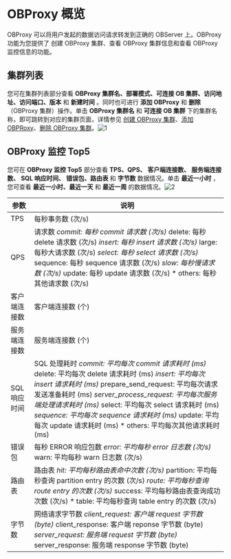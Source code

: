 # OBProxy 概览

OBProxy 可以将用户发起的数据访问请求转发到正确的 OBServer 上。OBProxy 功能为您提供了 创建 OBProxy 集群、查看 OBProxy 集群信息和查看 OBProxy 监控信息的功能。

## 集群列表

您可在集群列表部分查看 **OBProxy 集群名、部署模式、可连接 OB 集群、访问地址、访问端口、版本** 和 **新建时间** 。同时也可进行 **添加 OBProxy** 和 **删除** （OBProxy 集群）操作。单击 **OBProxy 集群名** 和 **可连接 OB 集群** 下的集群名称，即可跳转到对应的集群页面，详情参见 [创建 OBProxy 集群](8.obproxy-management/1.create-an-obproxy-cluster.md)、[添加 OBPRoxy](8.obproxy-management/6.add-obproxy.md)、[删除 OBProxy 集群](8.obproxy-management/11.delete-obproxy-cluster.md)。![1](https://help-static-aliyun-doc.aliyuncs.com/assets/img/zh-CN/5106260261/p265880.png)

## OBProxy 监控 Top5

您可在 **OBProxy 监控 Top5** 部分查看 **TPS、QPS、** **客户端连接数、** **服务端连接数、** **SQL 响应时间、** **错误包、路由表** 和 **字节数** 数据情况。单击 **最近一小时** ，您可查看 **最近一小时、最近一天** 和 **最近一周** 的数据情况。![2](https://help-static-aliyun-doc.aliyuncs.com/assets/img/zh-CN/5106260261/p265881.png)

|  **参数**  |                                                                                                                                                                                                                                                                                                                                           **说明**                                                                                                                                                                                                                                                                                                                                           |
|----------|--------------------------------------------------------------------------------------------------------------------------------------------------------------------------------------------------------------------------------------------------------------------------------------------------------------------------------------------------------------------------------------------------------------------------------------------------------------------------------------------------------------------------------------------------------------------------------------------------------------------------------------------------------------------------------------------|
| TPS      | 每秒事务数 (次/s)                                                                                                                                                                                                                                                                                                                                                                                                                                                                                                                                                                                                                                                                                |
| QPS      | 请求数 *commit: 每秒 commit 请求数 (次/s)* delete: 每秒 delete 请求数 (次/s)   *insert: 每秒 insert 请求数 (次/s)* large: 每秒大请求数 (次/s)   *select: 每秒 select 请求数 (次/s)* sequence: 每秒 sequence 请求数 (次/s)   *slow: 每秒慢请求数 (次/s)* update: 每秒 update 请求数 (次/s)   * others: 每秒其他请求数 (次/s)                                                                   |
| 客户端连接数   | 客户端连接数 (个)                                                                                                                                                                                                                                                                                                                                                                                                                                                                                                                                                                                                                                                                                 |
| 服务端连接数   | 服务端连接数 (个)                                                                                                                                                                                                                                                                                                                                                                                                                                                                                                                                                                                                                                                                                 |
| SQL 响应时间 | SQL 处理耗时 *commit: 平均每次 commit 请求耗时 (ms)* delete: 平均每次 delete 请求耗时 (ms)   *insert: 平均每次 insert 请求耗时 (ms)* prepare_send_request: 平均每次请求发送准备耗时 (ms)   *server_process_request: 平均每次服务端处理请求耗时 (ms)* select: 平均每次 select 请求耗时 (ms)   *sequence: 平均每次 sequence 请求耗时 (ms)* update: 平均每次 update 请求耗时 (ms)   * others: 平均每次其他请求耗时 (ms)    |
| 错误包      | 每秒 ERROR 响应包数 *error: 平均每秒 error 日志数 (次/s)* warn: 平均每秒 warn 日志数 (次/s)                                                                                                                                                                                                                                                                                                                                                                                                                                                                                                               |
| 路由表      | 路由表 *hit: 平均每秒路由表命中次数 (次/s)* partition: 平均每秒查询 partition entry 的次数 (次/s)   *route: 平均每秒查询 route entry 的次数 (次/s)* success: 平均每秒路由表查询成功次数 (次/s)   * table: 平均每秒查询 table entry 的次数 (次/s)                                                                                                                                                                                                                                                                                        |
| 字节数      | 网络请求字节数 *client_request: 客户端 request 字节数 (byte)* client_response: 客户端 reponse 字节数 (byte)   *server_request: 服务端 request 字节数 (byte)* server_response: 服务端 response 字节数 (byte)                                                                                                                                                                                                                                                                                                                                  |
